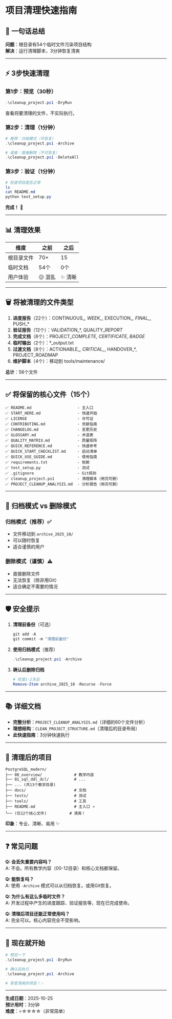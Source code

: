 # 项目清理快速指南

## 🎯 一句话总结

**问题**：根目录有54个临时文件污染项目结构  
**解决**：运行清理脚本，3分钟恢复清爽

---

## ⚡ 3步快速清理

### 第1步：预览（30秒）
```powershell
.\cleanup_project.ps1 -DryRun
```
查看将要清理的文件，不实际执行。

### 第2步：清理（1分钟）
```powershell
# 推荐：归档模式（可恢复）
.\cleanup_project.ps1 -Archive

# 或者：直接删除（不可恢复）
.\cleanup_project.ps1 -DeleteAll
```

### 第3步：验证（1分钟）
```powershell
# 检查项目是否正常
ls
cat README.md
python test_setup.py
```

**完成！** 🎉

---

## 📊 清理效果

| 维度 | 之前 | 之后 |
|------|------|------|
| 根目录文件 | 70+ | 15 |
| 临时文档 | 54个 | 0个 |
| 用户体验 | 😕 混乱 | ✨ 清晰 |

---

## 🗑️ 将被清理的文件类型

1. **进度报告**（22个）：CONTINUOUS_*, WEEK_*, EXECUTION_*, FINAL_*, PUSH_*
2. **验证报告**（12个）：VALIDATION_*, QUALITY_*REPORT*
3. **完成文档**（8个）：PROJECT_*COMPLETE*, *CERTIFICATE*, *BADGE*
4. **临时输出**（2个）：*_output.txt
5. **过渡文档**（8个）：ACTIONABLE_*, CRITICAL_*, HANDOVER_*, PROJECT_ROADMAP
6. **维护脚本**（4个）：移动到 tools/maintenance/

**总计**：56个文件

---

## ✅ 将保留的核心文件（15个）

```
✅ README.md                    - 主入口
✅ START_HERE.md                - 快速开始
✅ LICENSE                      - 许可证
✅ CONTRIBUTING.md              - 贡献指南
✅ CHANGELOG.md                 - 变更历史
✅ GLOSSARY.md                  - 术语表
✅ QUALITY_MATRIX.md            - 质量矩阵
✅ QUICK_REFERENCE.md           - 快速参考
✅ QUICK_START_CHECKLIST.md     - 启动清单
✅ QUICK_USE_GUIDE.md           - 使用指南
✅ requirements.txt             - 依赖
✅ test_setup.py                - 测试
✅ .gitignore                   - Git规则
✅ cleanup_project.ps1          - 清理脚本（用完可删）
✅ PROJECT_CLEANUP_ANALYSIS.md  - 分析报告（用完可删）
```

---

## 🔄 归档模式 vs 删除模式

### 归档模式（推荐）✅
- 文件移动到 `archive_2025_10/`
- 可以随时恢复
- 适合谨慎的用户

### 删除模式（谨慎）⚠️
- 直接删除文件
- 无法恢复（除非用Git）
- 适合确定不需要的情况

---

## 🛡️ 安全提示

1. **清理前备份**（可选）
   ```powershell
   git add -A
   git commit -m "清理前备份"
   ```

2. **使用归档模式**（推荐）
   ```powershell
   .\cleanup_project.ps1 -Archive
   ```

3. **确认后删除归档**
   ```powershell
   # 检查1-2天后
   Remove-Item archive_2025_10 -Recurse -Force
   ```

---

## 📚 详细文档

- **完整分析**：`PROJECT_CLEANUP_ANALYSIS.md`（详细的60个文件分析）
- **理想结构**：`CLEAN_PROJECT_STRUCTURE.md`（清理后的目录布局）
- **此快速指南**：3分钟快速执行

---

## 🎉 清理后的项目

```
PostgreSQL_modern/
├── 00_overview/              # 教学内容
├── 01_sql_ddl_dcl/           # ...
├── ... (共13个教学目录)
├── docs/                     # 文档
├── tests/                    # 测试
├── tools/                    # 工具
├── README.md                 # 主入口 ⭐
└── (仅12个核心文件)          # 清爽！
```

**印象**：专业、清晰、易用 ✨

---

## ❓ 常见问题

**Q: 会丢失重要内容吗？**  
A: 不会。所有教学内容（00-12目录）和核心文档都保留。

**Q: 能恢复吗？**  
A: 使用 `-Archive` 模式可以从归档恢复。或用Git恢复。

**Q: 为什么有这么多临时文件？**  
A: 开发过程中产生的进度跟踪、验证报告等，现在已完成使命。

**Q: 清理后项目还能正常使用吗？**  
A: 完全可以。核心内容完全不受影响。

---

## 🚀 现在就开始

```powershell
# 预览一下
.\cleanup_project.ps1 -DryRun

# 确认后执行
.\cleanup_project.ps1 -Archive

# 享受清爽的项目！✨
```

---

**生成日期**：2025-10-25  
**预计用时**：3分钟  
**难度**：⭐☆☆☆☆（非常简单）

